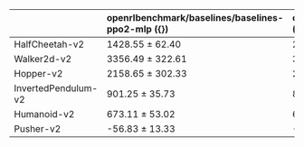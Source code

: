 |                     | openrlbenchmark/baselines/baselines-ppo2-mlp ({})   | openrlbenchmark/cleanrl/ppo_continuous_action ({'tag': ['v1.0.0-27-gde3f410']})   | openrlbenchmark/jaxrl/sac ({})   |
|:--------------------|:----------------------------------------------------|:----------------------------------------------------------------------------------|:---------------------------------|
| HalfCheetah-v2      | 1428.55 ± 62.40                                     | 2262.50 ± 1196.81                                                                 | 10311.50 ± 771.90                |
| Walker2d-v2         | 3356.49 ± 322.61                                    | 3312.32 ± 429.87                                                                  | 4386.01 ± 373.16                 |
| Hopper-v2           | 2158.65 ± 302.33                                    | 2311.49 ± 440.99                                                                  | 3018.90 ± 330.19                 |
| InvertedPendulum-v2 | 901.25 ± 35.73                                      | 852.04 ± 17.04                                                                    | 974.80 ± 20.34                   |
| Humanoid-v2         | 673.11 ± 53.02                                      | 676.34 ± 78.68                                                                    | 4377.57 ± 126.18                 |
| Pusher-v2           | -56.83 ± 13.33                                      | -60.49 ± 4.37                                                                     | -27.93 ± 0.88                    |